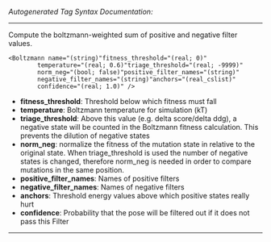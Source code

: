 _Autogenerated Tag Syntax Documentation:_

---
Compute the boltzmann-weighted sum of positive and negative filter values.

```
<Boltzmann name="(string)"fitness_threshold="(real; 0)"
        temperature="(real; 0.6)"triage_threshold="(real; -9999)"
        norm_neg="(bool; false)"positive_filter_names="(string)"
        negative_filter_names="(string)"anchors="(real_cslist)"
        confidence="(real; 1.0)" />
```

-   **fitness_threshold**: Threshold below which fitness must fall
-   **temperature**: Boltzmann temperature for simulation (kT)
-   **triage_threshold**: Above this value (e.g. delta score/delta ddg), a negative state will be counted in the Boltzmann fitness calculation. This prevents the dilution of negative states
-   **norm_neg**: normalize the fitness of the mutation state in relative to the original state. When triage_threshold is used the number of negative states is changed, therefore norm_neg is needed in order to compare mutations in the same position.
-   **positive_filter_names**: Names of positive filters
-   **negative_filter_names**: Names of negative filters
-   **anchors**: Threshold energy values above which positive states really hurt
-   **confidence**: Probability that the pose will be filtered out if it does not pass this Filter

---
